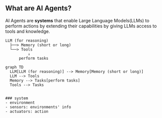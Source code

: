 ## What are AI Agents?
AI Agents are **systems** that enable Large Language Models(LLMs) to perform actions by extending their capabilities by giving LLMs access to tools and knowledge.

```
LLM (for reasoning)
  ├──> Memory (short or long)
  └──> Tools
          ↓
      perform tasks
```

```mermaid
graph TD
  LLM[LLM (for reasoning)] --> Memory[Memory (short or long)]
  LLM --> Tools
  Memory --> Tasks[perform tasks]
  Tools --> Tasks


### system
- environment
- sensors: environments' info
- actuators: action